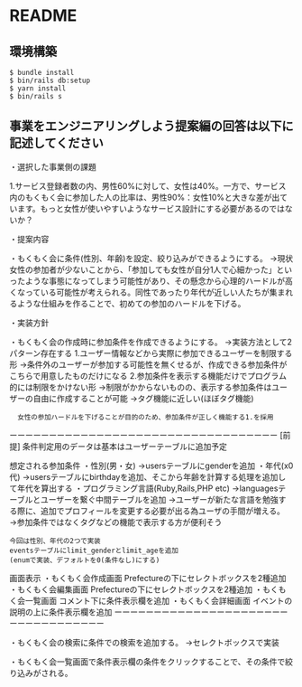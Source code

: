 # README

## 環境構築
```
$ bundle install
$ bin/rails db:setup
$ yarn install
$ bin/rails s
```

## 事業をエンジニアリングしよう提案編の回答は以下に記述してください

・選択した事業側の課題

1.サービス登録者数の内、男性60%に対して、女性は40%。一方で、サービス内のもくもく会に参加した人の比率は、男性90%：女性10%と大きな差が出ています。もっと女性が使いやすいようなサービス設計にする必要があるのではないか？

・提案内容

  ・もくもく会に条件(性別、年齢)を設定、絞り込みができるようにする。
    →現状女性の参加者が少ないことから、「参加しても女性が自分1人で心細かった」といったような事態になってしまう可能性があり、その懸念から心理的ハードルが高くなっている可能性が考えられる。同性であったり年代が近しい人たちが集まれるような仕組みを作ることで、初めての参加のハードルを下げる。

・実装方針

  ・もくもく会の作成時に参加条件を作成できるようにする。
    →実装方法として2パターン存在する
      1.ユーザー情報などから実際に参加できるユーザーを制限する形
        →条件外のユーザーが参加する可能性を無くせるが、作成できる参加条件がこちらで用意したものだけになる
      2.参加条件を表示する機能だけでプログラム的には制限をかけない形
        →制限がかからないものの、表示する参加条件はユーザーの自由に作成することが可能
          →タグ機能に近しい(ほぼタグ機能)

      女性の参加ハードルを下げることが目的のため、参加条件が正しく機能する1.を採用
  ーーーーーーーーーーーーーーーーーーーーーーーーーーーーーーーーーー
  [前提]
  条件判定用のデータは基本はユーザーテーブルに追加予定

  想定される参加条件
    ・性別(男・女)
      →usersテーブルにgenderを追加
    ・年代(x0代)
      →usersテーブルにbirthdayを追加、そこから年齢を計算する処理を追加して年代を算出する
    ・プログラミング言語(Ruby,Rails,PHP etc)
      →languagesテーブルとユーザーを繋ぐ中間テーブルを追加
        →ユーザーが新たな言語を勉強する際に、追加でプロフィールを変更する必要が出る為ユーザの手間が増える。
          →参加条件ではなくタグなどの機能で表示する方が便利そう

    今回は性別、年代の2つで実装
    eventsテーブルにlimit_genderとlimit_ageを追加
    (enumで実装、デフォルトを0(条件なし)にする)

  画面表示
    ・もくもく会作成画面
      Prefectureの下にセレクトボックスを2種追加
    ・もくもく会編集画面
      Prefectureの下にセレクトボックスを2種追加
    ・もくもく会一覧画面
      コメント下に条件表示欄を追加
    ・もくもく会詳細画面
      イベントの説明の上に条件表示欄を追加
  ーーーーーーーーーーーーーーーーーーーーーーーーーーーーーーーーーー

  ・もくもく会の検索に条件での検索を追加する。
    →セレクトボックスで実装

  ・もくもく会一覧画面で条件表示欄の条件をクリックすることで、その条件で絞り込みがされる。
